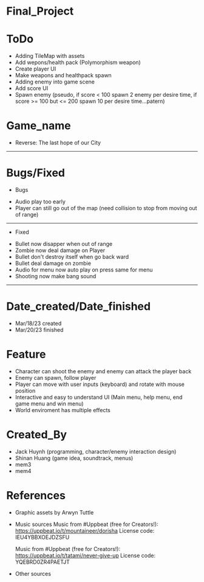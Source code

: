 # Final_Project 

# ToDo
- Adding TileMap with assets
- Add wepons/health pack (Polymorphism weapon)
- Create player UI 
- Make weapons and healthpack spawn 
- Adding enemy into game scene
- Add score UI
- Spawn enemy (pseudo, if score < 100 spawn 2 enemy per desire time, if score >= 100 but <= 200 spawn 10 per desire time...patern)



# Game_name
- Reverse: The last hope of our City
--------------------------------
# Bugs/Fixed
- Bugs
+   Audio play too early
+   Player can still go out of the map (need collision to stop from moving out of range)

---------------------------------------------------------------------------------------------
- Fixed
+   Bullet now disapper when out of range
+   Zombie now deal damage on Player
+   Bullet don't destroy itself when go back ward
+   Bullet deal damage on zombie
+   Audio for menu now auto play on press same for menu
+   Shooting now make bang sound
---------------------------------


# Date_created/Date_finished
- Mar/18/23 created
- Mar/20/23 finished

# Feature
- Character can shoot the enemy and enemy can attack the player back
- Enemy can spawn, follow player
- Player can move with user inputs (keyboard) and rotate with mouse position
- Interactive and easy to understand UI (Main menu, help menu, end game menu and win menu)
- World enviroment has multiple effects

# Created_By
- Jack Huynh (programming, character/enemy interaction design)
- Shinan Huang (game idea, soundtrack, menus)
- mem3
- mem4


# References


- Graphic assets by Arwyn Tuttle 
- Music sources 
  Music from #Uppbeat (free for Creators!):
https://uppbeat.io/t/mountaineer/dorisha
License code: IEU4YBBXOEJDZSFU

  Music from #Uppbeat (free for Creators!):
https://uppbeat.io/t/tatami/never-give-up
License code: YQEBRD0ZR4PAETJT
- Other sources 
